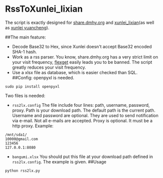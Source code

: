 # RssToXunlei_lixian
The script is exactly designed for [share.dmhy.org](http://share.dmhy.org) and [xunlei_lixian](https://github.com/iambus/xunlei-lixian)(as well as [xunlei yuancheng](http://yuancheng.xunlei.com/)).

##The main feature:
- Decode Base32 to Hex, since Xunlei doesn't accept Base32 encoded SHA-1 hash.
- Work as a rss parser. You know, share.dmhy.org has a very strict limit on your visit frequency, [flexget](http://flexget.com)  easily leads you to be banned. The script greatly reduces your visit frequency.
- Use a xlsx file as database, which is easier checked than SQL.
##Config:
openpyxl is needed.
```
sudo pip install openpyxl
```
Two files is needed:
- `rss2lx.config`
The file include four lines: path, username, password, proxy. 
Path is your download path. The default path is the current path. 
Username and password are optional. They are used to send notification via e-mail. Not all e-mails are accepted. 
Proxy is optional. It must be a http proxy.
Example:
```
/mnt/sda1/
10000@gmail.com
123456
127.0.0.1:8080
```
- `bangumi.xlsx`
You should put this file at your download path defined in `rss2lx.config`.
The example is given.
##Usage
```
python rss2lx.py
```
